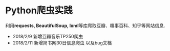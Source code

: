 # Python爬虫实践

利用**requests, BeautifulSoup, lxml**等库爬取豆瓣、糗事百科、知乎等网站信息.
+ 2018/2/9 新增豆瓣音乐TP250爬虫
+ 2018/2/11 新增简书网30日信息爬虫 以及bug文档

